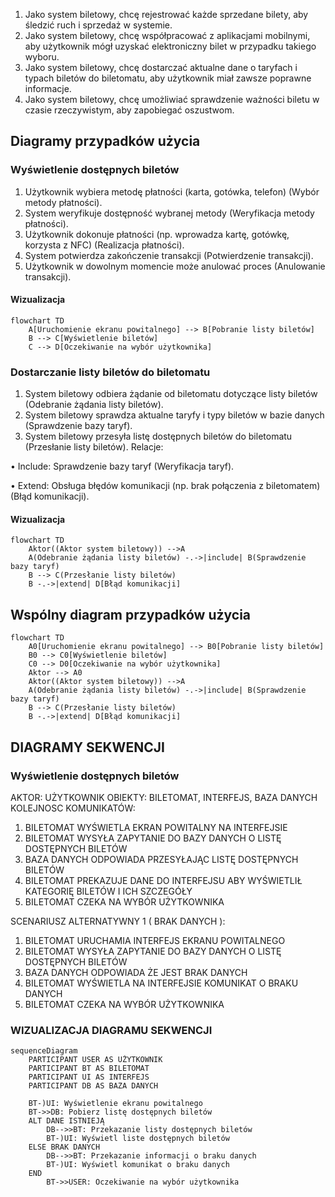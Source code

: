 1. Jako system biletowy, chcę rejestrować każde sprzedane bilety, aby śledzić
ruch i sprzedaż w systemie.
2. Jako system biletowy, chcę współpracować z aplikacjami mobilnymi, aby
użytkownik mógł uzyskać elektroniczny bilet w przypadku takiego wyboru.
3. Jako system biletowy, chcę dostarczać aktualne dane o taryfach i typach 
biletów do biletomatu, aby użytkownik miał zawsze poprawne informacje.
4. Jako system biletowy, chcę umożliwiać sprawdzenie ważności biletu w czasie 
rzeczywistym, aby zapobiegać oszustwom.

## Diagramy przypadków użycia
### Wyświetlenie dostępnych biletów

1. Użytkownik wybiera metodę płatności (karta, gotówka, telefon) (Wybór metody płatności).
2. System weryfikuje dostępność wybranej metody (Weryfikacja metody płatności).
3. Użytkownik dokonuje płatności (np. wprowadza kartę, gotówkę, korzysta z NFC) (Realizacja płatności).
4. System potwierdza zakończenie transakcji (Potwierdzenie transakcji).
5. Użytkownik w dowolnym momencie może anulować proces (Anulowanie transakcji).

#### Wizualizacja

```mermaid
flowchart TD
    A[Uruchomienie ekranu powitalnego] --> B[Pobranie listy biletów]
    B --> C[Wyświetlenie biletów]
    C --> D[Oczekiwanie na wybór użytkownika]
```
### Dostarczanie listy biletów do biletomatu
1. System biletowy odbiera żądanie od biletomatu dotyczące listy biletów 
(Odebranie żądania listy biletów).
2. System biletowy sprawdza aktualne taryfy i typy biletów w bazie danych 
(Sprawdzenie bazy taryf).
3. System biletowy przesyła listę dostępnych biletów do biletomatu (Przesłanie 
listy biletów).
Relacje:

• Include: Sprawdzenie bazy taryf (Weryfikacja taryf).

• Extend: Obsługa błędów komunikacji (np. brak połączenia z biletomatem) (Błąd 
komunikacji).

#### Wizualizacja
```mermaid
flowchart TD
    Aktor((Aktor system biletowy)) -->A
    A(Odebranie żądania listy biletów) -.->|include| B(Sprawdzenie bazy taryf)
    B --> C(Przesłanie listy biletów)
    B -.->|extend| D[Błąd komunikacji]
```

## Wspólny diagram przypadków użycia
```mermaid
flowchart TD
    A0[Uruchomienie ekranu powitalnego] --> B0[Pobranie listy biletów]
    B0 --> C0[Wyświetlenie biletów]
    C0 --> D0[Oczekiwanie na wybór użytkownika]
    Aktor --> A0
    Aktor((Aktor system biletowy)) -->A
    A(Odebranie żądania listy biletów) -.->|include| B(Sprawdzenie bazy taryf)
    B --> C(Przesłanie listy biletów)
    B -.->|extend| D[Błąd komunikacji]
```

## DIAGRAMY SEKWENCJI
### Wyświetlenie dostępnych biletów
AKTOR: UŻYTKOWNIK
OBIEKTY: BILETOMAT, INTERFEJS, BAZA DANYCH
KOLEJNOSC KOMUNIKATÓW: 
1. BILETOMAT WYŚWIETLA EKRAN POWITALNY NA INTERFEJSIE
2. BILETOMAT WYSYŁA ZAPYTANIE DO BAZY DANYCH O LISTĘ DOSTĘPNYCH BILETÓW
3. BAZA DANYCH ODPOWIADA PRZESYŁAJĄC LISTĘ DOSTĘPNYCH BILETÓW
4. BILETOMAT PREKAZUJE DANE DO INTERFEJSU ABY WYŚWIETLIŁ KATEGORIĘ BILETÓW I ICH SZCZEGÓŁY
5. BILETOMAT CZEKA NA WYBÓR UŻYTKOWNIKA

SCENARIUSZ ALTERNATYWNY 1 ( BRAK DANYCH ):
1. BILETOMAT URUCHAMIA INTERFEJS EKRANU POWITALNEGO
2. BILETOMAT WYSYŁA ZAPYTANIE DO BAZY DANYCH O LISTĘ DOSTĘPNYCH BILETÓW
3. BAZA DANYCH ODPOWIADA ŻE JEST BRAK DANYCH
4. BILETOMAT WYŚWIETLA NA INTERFEJSIE KOMUNIKAT O BRAKU DANYCH
5. BILETOMAT CZEKA NA WYBÓR UŻYTKOWNIKA

### WIZUALIZACJA DIAGRAMU SEKWENCJI
```mermaid
sequenceDiagram
    PARTICIPANT USER AS UŻYTKOWNIK
    PARTICIPANT BT AS BILETOMAT
    PARTICIPANT UI AS INTERFEJS
    PARTICIPANT DB AS BAZA DANYCH

    BT-)UI: Wyświetlenie ekranu powitalnego
    BT->>DB: Pobierz listę dostępnych biletów
    ALT DANE ISTNIEJĄ
        DB-->>BT: Przekazanie listy dostępnych biletów
        BT-)UI: Wyświetl liste dostępnych biletów
    ELSE BRAK DANYCH
        DB-->>BT: Przekazanie informacji o braku danych
        BT-)UI: Wyświetl komunikat o braku danych
    END
        BT->>USER: Oczekiwanie na wybór użytkownika
```

